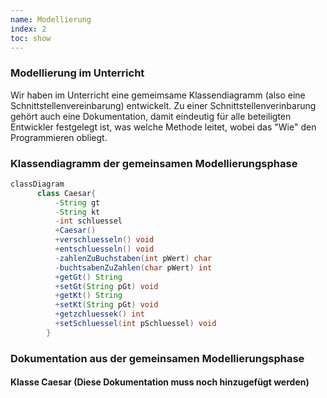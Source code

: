 ```yaml
---
name: Modellierung
index: 2
toc: show
---
```


### Modellierung im Unterricht
Wir haben im Unterricht eine gemeimsame Klassendiagramm (also eine Schnittstellenvereinbarung) entwickelt. Zu einer Schnittstellenverinbarung gehört auch eine Dokumentation, damit eindeutig für alle beteiligten Entwickler festgelegt ist, was welche Methode leitet, wobei das "Wie" den Programmieren obliegt.

### Klassendiagramm der gemeinsamen Modellierungsphase
```java
classDiagram
      class Caesar{
          -String gt
          -String kt
          -int schluessel
          +Caesar()
          +verschluesseln() void
          +entschluesseln() void
          -zahlenZuBuchstaben(int pWert) char
          -buchtsabenZuZahlen(char pWert) int
          +getGt() String
          +setGt(String pGt) void
          +getKt() String
          +setKt(String pGt) void         
          +getzchluessek() int
          +setSchluessel(int pSchluessel) void
        }
 ```

### Dokumentation aus der gemeinsamen Modellierungsphase
#### Klasse Caesar (Diese Dokumentation muss noch hinzugefügt werden)

